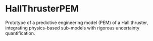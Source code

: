 # HallThrusterPEM
Prototype of a predictive engineering model (PEM) of a Hall thruster, integrating physics-based sub-models with rigorous uncertainty quantification.
